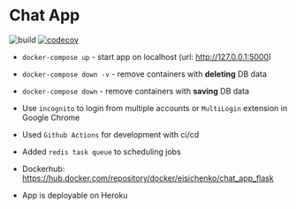 # Chat App

![build](https://github.com/eisichenko/ChatApp/actions/workflows/ci.yml/badge.svg) [![codecov](https://codecov.io/gh/eisichenko/ChatApp/branch/production/graph/badge.svg?token=Z6ZDF5AHCW)](https://codecov.io/gh/eisichenko/ChatApp)

- `docker-compose up` - start app on localhost (url:  http://127.0.0.1:5000)

- `docker-compose down -v` - remove containers with **deleting** DB data

- `docker-compose down` - remove containers with **saving** DB data

- Use `incognito` to login from multiple accounts or `MultiLogin` extension in Google Chrome

- Used `Github Actions` for development with ci/cd

- Added `redis task queue` to scheduling jobs

- Dockerhub: https://hub.docker.com/repository/docker/eisichenko/chat_app_flask

- App is deployable on Heroku
